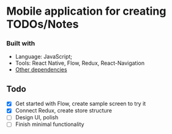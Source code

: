 # Mobile application for creating TODOs/Notes
### Built with
- Language: JavaScript;
- Tools: React Native, Flow, Redux, React-Navigation
- [Other dependencies](/package.json)

## Todo 
- [x] Get started with Flow, create sample screen to try it
- [x] Connect Redux, create store structure
- [ ] Design UI, polish
- [ ] Finish minimal functionality

